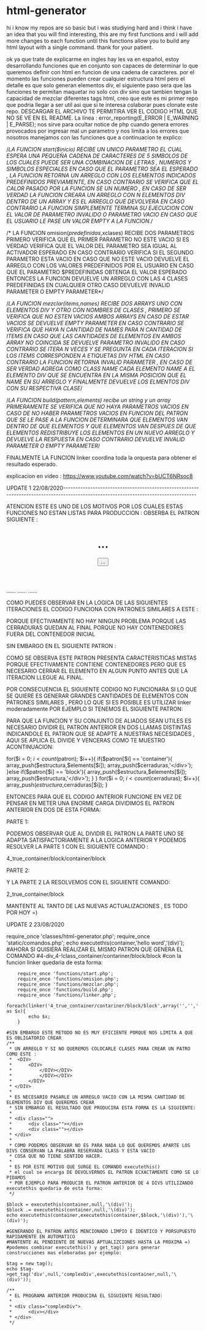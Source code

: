 # html-generator
hi i know my repos are so basic but i was studiying hard and i think i have an idea that you will find interesting, this are my first functions and i will add more changes to each function until this functions allow you to build any html layout with a single command. thank for your patient.

ok ya que trate de explicarme en ingles hay les va en español, estoy desarrollando funciones que en conjunto son capaces de determinar lo que queremos definir con html en funcion de una cadena de caracteres. por el momento las funciones pueden crear cualquier estructura html pero el detalle es que solo generan elementos div, el siguiente paso sera que las funciones te permitan maquetar no solo con div sino que tambien tengan la capacidad de mezclar diferentes tags html, creo que este es mi primer repo que podria llegar a ser util asi que si te interesa colaborar pues clonate este repo.
DESCARGAR EL ARCHIVO TE PERMITIRA VER EL CODIGO HTML QUE NO SE VE EN EL README.
La linea : error_reporting(E_ERROR | E_WARNING | E_PARSE);
nos sirve para ocultar notice de php cuando genera errores provocados por ingresar mal un parametro y nos limita a los errores
que nosotros manejamos con las funciones que a continuacion te explico:

/*LA FUNCION start($inicio) RECIBE UN UNICO PARAMETRO
        EL CUAL ESPERA UNA PEQUEÑA CADENA DE CARACTERES DE 5 SIMBOLOS
        DE LOS CUALES PUEDE SER UNA COMBINACION DE LETRAS , NUMEROS Y SIMBOLOS ESPECIALES
        EN CASO QUE EL PARAMETRO SEA EL ESPERADO , LA FUNCION RETORNA UN ARREGLO CON LOS 
        ELEMENTOS INDICADOS PREDEFINIDOS PREVIAMENTE, EN CASO CONTRARIO SE VERIFICA QUE 
        EL CALOR PASADO POR LA FUNCION SE UN NUMERO , EN CASO DE SER VERDAD LA FUNCION 
        CREARA UN ARREGLO CON N ELEMENTOS DIV DENTRO DE UN ARRAY Y ES EL ARREGLO QUE DEVOLVERA
        EN CASO CONTRARIO LA FUNCION SIMPLEMENTE TERMINA SU EJECUCION CON EL VALOR DE PARAMETRO INVALIDO
        O PARAMETRO VACIO EN CASO QUE EL USUARIO LE PASE UN VALOR EMPTY A LA FUNCION.*/


/* LA FUNCION omision($predefinidas,$xclases) RECIBE DOS PARAMETROS 
        PRIMERO VERIFICA QUE EL PRIMER PARAMETRO NO ESTE VACIO SI ES VERDAD
        VERIFICA QUE EL VALOR DEL PARAMETRO SEA IGUAL AL ACTIVADOR ESPERADO
        EN CASO CONTRARIO VERIFICA SI EL SEGUNDO PARAMETRO ESTA VACIO
        EN CASO QUE NO ESTE VACIO DEVUELVE EL ARREGLO CON LOS VALORES PREDEFINIDOS POR EL USUARIO
        EN CASO QUE EL PARAMETRO $PREDEFINIDAS OBTENGA EL VALOR ESPERADO ENTONCES 
        LA FUNCION DEVUELVE UN ARREGLO CON LAS 4 CLASES PREDEFINIDAS
        EN CUALQUIER OTRO CASO DEVUELVE INVALID PARAMETER O EMPTY PARAMETER*/


/*LA FUNCION mezclar($items,$names) RECIBE DOS ARRAYS UNO CON ELEMENTOS DIV 
        Y OTRO CON NOMBRES DE CLASES , PRIMERO SE VERIFICA QUE NO ESTEN VACIOS AMBOS 
        ARRAYS EN CASO DE ESTAR VACIOS SE DEVUELVE EMPTY PARAMETER
        EN CASO CONTRARIO SE VERIFICA QUE HAYA N CANTIDAD DE NAMES PARA N CANTIDAD DE ITEMS
        EN CASO QUE LAS CANTIDADES DE ELEMENTOS EN AMBOS ARRAY NO COINCIDA SE DEVUELVE 
        PARAMETRO INVALIDO EN CASO CONTRARIO SE ITERA N VECES Y SE PREGUNTA EN CADA ITERACION
        SI LOS ITEMS CORRESPONDEN A ETIQUETAS DIV HTML EN CASO CONTRARIO LA FUNCION RETORNA 
        INVALID PARAMETER , EN CASO DE SER VERDAD AGREGA COMO CLASS NAME CADA ELEMENTO 
        NAME A EL ELEMENTO DIV QUE SE ENCUENTRA EN LA MISMA POSICION QUE EL NAME EN SU ARREGLO
        Y FINALMENTE DEVUELVE LOS ELMENTOS DIV CON SU RESPECTIVA CLASE*/


/*LA FUNCION build($pattern,$elements) recibe un string y un array 
        PRIMERAMENTE SE VERIFICA QUE NO HAYA PARAMETROS VACIOS 
        EN CASO DE NO HABER PARAMETROS VACIOS EN FUNCION DEL PATRON QUE SE LE PASE
        A LA FUNCION DETERMINARA QUE ELEMENTOS VAN DENTRO DE QUE ELEMENTOS Y QUE ELEMENTOS 
        VAN DESPUES DE QUE ELEMENTOS REDISTRIBUYE LOS ELEMENTOS EN UN NUEVO ARREGLO
        Y DEVUELVE LA RESPUESTA EN CASO CONTRARIO DEVUELVE INVALID PARAMETER O EMPTY PARAMETER*/



FINALMENTE LA FUNCION linker coordina toda la orquesta para obtener el resultado esperado.



explicacion en video : https://www.youtube.com/watch?v=bUCT6NRsoc8


UPDATE 1 22/08/2020------------------------------------------------------------------------------------------------------------------------------------

ATENCION ESTE ES UNO DE LOS MOTIVOS POR LOS CUALES ESTAS FUNCIONES NO ESTAN LISTAS PARA PRODUCCION :
OBSERBA EL PATRON SIGUIENTE :

<header><!-- 2 container/ -->
        <h1>...</h1><!-- 3 block/ -->
        <div><!-- 4 container/ -->
                <button>...</button><!-- 5 block/ -->
        </div><!-- cerradura que se perdera -->
</header><!-- cerradura que se perdera -->
<main><!-- 6 container/ -->
......
......
......
</main>

COMO PUEDES OBSERVAR EN LA LOGICA DE LAS SIGUIENTES ITERACIONES EL CODIGO FUNCIONA CON PATRONES SIMILARES A ESTE :

<DIV>
   <DIV>
      <DIV></DIV>
      <DIV></DIV>
   </DIV>
</DIV>

PORQUE EFECTIVAMENTE NO HAY NINGUN PROBLEMA PORQUE LAS CERRADURAS QUEDAN AL FINAL PORQUE NO HAY 
CONTENEDORES FUERA DEL CONTENEDOR INICIAL

SIN EMBARGO EN EL SIGUIENTE PATRON :

<DIV>
   <DIV></DIV>
   <DIV>
      <DIV></DIV>
    </DIV> 
</DIV>
<DIV>
   <DIV></DIV>
</DIV>

COMO SE OBSERVA ESTE PATRON PRESENTA CARACTERISTICAS MISTAS PORQUE EFECTIVAMENTE 
CONTIENE CONTENEDORES PERO QUE ES NECESARIO CERRAR EL ELEMENTO EN ALGUN PUNTO ANTES QUE
LA ITERACION LLEGUE AL FINAL.

POR CONSECUENCIA EL SIGUIENTE CODIGO NO FUNCIONARA SI LO QUE SE QUIERE ES GENERAR GRANDES
CANTIDADES DE ELEMENTOS CON PATRONES SIMILARES , PERO LO QUE SI ES POSIBLE ES UTILIZAR
linker moderadamente POR EJEMPLO SI TENEMOS EL SIGUIENTE PATRON: 

<DIV>
   <DIV></DIV>
   <DIV>
      <DIV></DIV>
    </DIV> 
</DIV>
<DIV>
   <DIV></DIV>
</DIV>

PARA QUE LA FUNCION Y SU CONJUNTO DE ALIADOS SEAN UTILES ES NECESARIO DIVIDIR 
EL PATRON ANTERIOR EN DOS LLAMAS DISTINTAS INDICANDOLE EL PATRON QUE SE ADAPTE 
A NUESTRAS NECESIDADES , AQUI SE APLICA EL DIVIDE Y VENCERAS COMO TE MUESTRO ACONTINUACION:

for($i = 0; $i < count($patron); $i++){
        if($patron[$i] == 'container'){
                array_push($estructura,$elements[$i]);
                array_push($cerraduras,'</div>');
        }else if($patron[$i] == 'block'){
                array_push($estructura,$elements[$i]);
                array_push($estructura,'</div>');
        }
}
for($i = 0; $i < count($cerraduras); $i++){
        array_push($estructura,$cerraduras[$i]);
}

ENTONCES PARA QUE EL CODIGO ANTERIOR FUNCIONE EN VEZ DE PENSAR EN METER UNA ENORME CARGA
DIVIDIMOS EL PATRON ANTERIOR EN DOS DE ESTA FORMA:

PARTE 1:
<DIV>
   <DIV></DIV>
   <DIV>
      <DIV></DIV>
    </DIV> 
</DIV>
PODEMOS OBSERVAR QUE AL DIVIDIR EL PATRON LA PARTE UNO SE ADAPTA SATISFACTORIAMENTE A LA LOGICA ANTERIOR
Y PODEMOS RESOLVER LA PARTE 1 CON EL SIGUIENTE COMANDO :

4_true_container/block/container/block

PARTE 2:
<DIV>
   <DIV></DIV>
</DIV>
Y LA PARTE 2 LA RESOLVEMOS CON EL SIGUIENTE COMANDO:

2_true_container/block

MANTENTE AL TANTO DE LAS NUEVAS ACTUALIZACIONES , ES TODO POR HOY =)

UPDATE 2 23/08/2020

require_once 'classes/html-generator.php';
require_once 'static/comandos.php';
    echo executethis(container,'hello word','\(div)');
    #AHORA SI QUISIERA REALIZAR EL MISMO PATRON QUE GENERA EL COMANDO
    #4-div_4-!class_container/contariner/block/block 
    #con la funcion linker quedaria de esta forma:

        require_once 'functions/start.php';
        require_once 'functions/omision.php';
        require_once 'functions/mezclar.php';
        require_once 'functions/build.php';
        require_once 'functions/linker.php';
        foreach(linker('4_true_container/contariner/block/block',array('','','','')) as $x){
            echo $x;
        }

    #SIN EMBARGO ESTE METODO NO ES MUY EFICIENTE PORQUE NOS LIMITA A QUE ES OBLIGATORIO CREAR
    /**
     * UN ARREGLO Y SI NO QUEREMOS COLOCARLE CLASES PARA CREAR UN PATRO COMO ESTE :
     *  <DIV>
     *      <DIV>
     *          </DIV></DIV>
     *          </DIV></DIV>
     *      </DIV>
     * </DIV>
     * 
     * ES NECESARIO PASARLE UN ARREGLO VACIO CON LA MISMA CANTIDAD DE ELEMENTOS DIV QUE QUEREMOS CREAR
     * SIN EMBARGO EL RESULTADO QUE PRODUCIRA ESTA FORMA ES LA SIGUIENTE:
     * 
     * <div class="">
     *      <div class=""></div>
     *      <div class=""></div>
     * </div>
     * 
     * COMO PODEMOS OBSERVAR NO ES PARA NADA LO QUE QUEREMOS APARTE LOS DIVS CONSERVAN LA PALABRA RESERVADA CLASS Y ESTA VACIO 
     * COSA QUE NO TIENE SENTIDO HACER.
     * 
     * ES POR ESTE MOTIVO QUE SURGE EL COMANDO executethis()
     * el cual se encarga DE DEVOLVERNOS EL PATRON ECXACTAMENTE COMO SE LO PIDAMOS
     * POR EJEMPLO PARA PRODUCIR EL PATRON ANTERIOR DE 4 DIVS UTILIZANDO executethis quedaria de esta forma:
     */
     
    $block = executethis(container,null,'\(div)');
    $block .= executethis(container,null,'\(div)');
    echo executethis(container,executethis(container,$block,'\(div)'),'\(div)');

    #GENERANDO EL PATRON ANTES MENCIONADO LIMPIO E IDENTICO Y PORSUPUESTO RAPIDAMENTE EN AUTOMATICO
    #MANTENTE AL PENDIENTE DE NUEVAS APTUALIZCIONES HASTA LA PROXIMA =)
    #podemos combinar executethis() y get_tag() para generar construcciones mas eleboradas por ejemplo:
    
    $tag = new tag();
    echo $tag->get_tag('div',null,'complexDiv',executethis(container,null,'\(div)'));

    /**
     * EL PROGRAMA ANTERIOR PRODUCIRA EL SIGUIENTE RESULTADO:
     * 
     * <div class="complexDiv">
     *      <div></div>
     * </div>
     */
